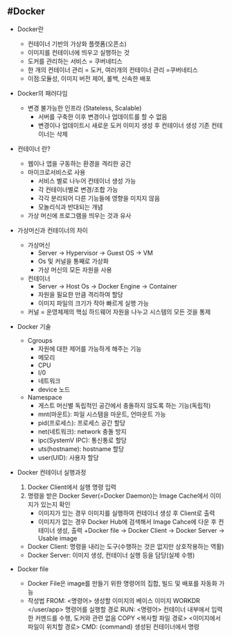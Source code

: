 #Docker
-------
* Docker란
  + 컨테이너 기반의 가상화 플랫폼(오픈소)
  +  이미지를 컨테이너에 띄우고 실행하는 것
  +  도커를 관리하는 서비스 = 쿠버네티스
  +  한 개의 컨테이너 관리 = 도커, 여러개의 컨테이너 관리 =쿠버네티스
  + 이점:모듈성, 이미지 버전 제어, 롤백, 신속한 배포  


* Docker의 패러다임
  + 변경 불가능한 인프라 (Stateless, Scalable)
    + 서버를 구축한 이후 변경이나 업데이트를 할 수 없음
    + 변경이나 업데이트시 새로운 도커 이미지 생성 후 컨테이너 생성 기존 컨테이너는 삭제


* 컨테이너 란?
  + 웹이나 앱을 구동하는 환경을 격리한 공간
  + 마이크로서비스로 사용
    + 서비스 별로 나누어 컨테이너 생성 가능
    + 각 컨테이너별로 변경/조합 가능
    + 각각 분리되어 다른 기능들에 영향을 미치지 않음
    + 모놀리식과 반대되는 개념
  + 가상 머신에 프로그램을 띄우는 것과 유사


* 가상머신과 컨테이너의 차이
  + 가상머신
    + Server -> Hypervisor -> Guest OS -> VM
    + Os 및 커널을 통째로 가상화
    + 가상 머신의 모든 자원을 사용
  + 컨테이너
    + Server -> Host Os -> Docker Engine -> Container
    + 자원을 필요한 만큼 격리하여 할당
    + 이미지 파일의 크기가 작아 빠르게 실행 가능
  + 커널 = 운영체제의 핵심 하드웨어 자원을 나누고 시스템의 모든 것을 통제


* Docker 기술
  + Cgroups
    + 자원에 대한 제어를 가능하게 해주는 기능
    + 메모리
    + CPU
    + I/0
    + 네트워크
    + device 노드
  + Namespace
    + 게스트 머신별 독립적인 공간에서 충돌하지 않도록 하는 기능(독립적)
    + mnt(마운트): 파일 시스템을 마운트, 언마운트 가능
    + pid(프로세스): 프로세스 공간 할당
    + net(네트워크): network 충돌 방지
    + ipc(SystemV IPC): 통신통로 할당
    + uts(hostname): hostname 할당
    + user(UID): 사용자 할당

* Docker 컨테이너 실행과정
  1. Docker Client에서 실행 명령 입력
  2. 명령을 받은 Docker Sever(=Docker Daemon)는 Image Cache에서 이미지가 있는지 확인
      + 이미지가 있는 경우
    이미지를 실행하여 컨테이너 생성 후 Client로 출력
      + 이미지가 없는 경우
    Docker Hub에 검색해서 Image Cahce에 다운 후 컨테이너 생성, 출력
  +Docker file -> Docker Client -> Docker Server -> Usable image
  + Docker Client: 명령을 내리는 도구(수행하는 것은 없지만 상호작용하는 역활)
  + Docker Server: 이미지 생성, 컨테이너 실행 등을 담당(실제 수행)


* Docker file
  + Docker File은 image를 만들기 위한 명령어의 집합, 빌드 및 배포를 자동화 가능
  + 작성법
  FROM: <명령어> 생성할 이미지의 베이스 이미지
  WORKDR  </user/app> 명령어를 실행할 경로
  RUN: <명령어> 컨테이너 내부에서 입력한 커멘드를 수행, 도커와 관련 없음
  COPY <복사할 파일 경로> <이미지에서 파일이 위치할 경로>
  CMD: {command} 생성된 컨테이너에서 명령

